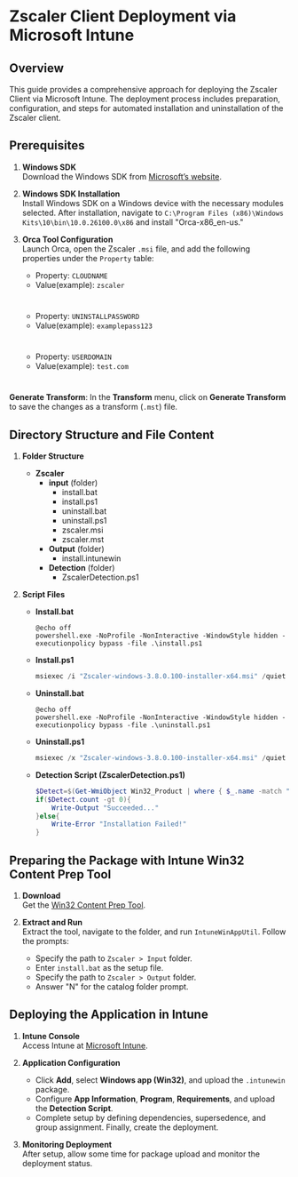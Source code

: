 # Zscaler Client Deployment via Microsoft Intune

## Overview
This guide provides a comprehensive approach for deploying the Zscaler Client via Microsoft Intune. The deployment process includes preparation, configuration, and steps for automated installation and uninstallation of the Zscaler client.

## Prerequisites
1. **Windows SDK**  
   Download the Windows SDK from [Microsoft’s website](https://developer.microsoft.com/en-us/windows/downloads/windows-sdk/).
   
2. **Windows SDK Installation**  
   Install Windows SDK on a Windows device with the necessary modules selected. After installation, navigate to `C:\Program Files (x86)\Windows Kits\10\bin\10.0.26100.0\x86` and install "Orca-x86_en-us."

3. **Orca Tool Configuration**  
   Launch Orca, open the Zscaler `.msi` file, and add the following properties under the `Property` table:
   
   - Property: `CLOUDNAME`
   - Value(example): `zscaler`
   #
   - Property: `UNINSTALLPASSWORD`
   - Value(example): `examplepass123`
   #
   - Property: `USERDOMAIN`
   - Value(example): `test.com`
   #
**Generate Transform**: In the **Transform** menu, click on **Generate Transform** to save the changes as a transform (`.mst`) file.
## Directory Structure and File Content
1. **Folder Structure**
   - **Zscaler**
     - **input** (folder)
       - install.bat
       - install.ps1
       - uninstall.bat
       - uninstall.ps1
       - zscaler.msi
       - zscaler.mst
     - **Output** (folder)
       - install.intunewin
     - **Detection** (folder)
       - ZscalerDetection.ps1

2. **Script Files**
   - **Install.bat**
     ```batch
     @echo off
     powershell.exe -NoProfile -NonInteractive -WindowStyle hidden -executionpolicy bypass -file .\install.ps1
     ```
   - **Install.ps1**
     ```powershell
     msiexec /i "Zscaler-windows-3.8.0.100-installer-x64.msi" /quiet TRANSFORMS="zscaler-client-connector-msi.mst"
     ```
   - **Uninstall.bat**
     ```batch
     @echo off
     powershell.exe -NoProfile -NonInteractive -WindowStyle hidden -executionpolicy bypass -file .\uninstall.ps1
     ```
   - **Uninstall.ps1**
     ```powershell
     msiexec /x "Zscaler-windows-3.8.0.100-installer-x64.msi" /quiet TRANSFORMS="zscaler-client-connector-msi.mst"
     ```
   - **Detection Script (ZscalerDetection.ps1)**
     ```powershell
     $Detect=$(Get-WmiObject Win32_Product | where { $_.name -match "zscaler" } | Select -ExpandProperty IdentifyingNumber)
     if($Detect.count -gt 0){
         Write-Output "Succeeded..."
     }else{
         Write-Error "Installation Failed!"
     }
     ```

## Preparing the Package with Intune Win32 Content Prep Tool
1. **Download**  
   Get the [Win32 Content Prep Tool](https://github.com/microsoft/Microsoft-Win32-Content-Prep-Tool/archive/refs/heads/master.zip).

2. **Extract and Run**  
   Extract the tool, navigate to the folder, and run `IntuneWinAppUtil`. Follow the prompts:
   - Specify the path to `Zscaler > Input` folder.
   - Enter `install.bat` as the setup file.
   - Specify the path to `Zscaler > Output` folder.
   - Answer "N" for the catalog folder prompt.

## Deploying the Application in Intune
1. **Intune Console**  
   Access Intune at [Microsoft Intune](https://intune.microsoft.com/#view/Microsoft_Intune_DeviceSettings/AppsWindowsMenu/~/windowsApps).

2. **Application Configuration**
   - Click **Add**, select **Windows app (Win32)**, and upload the `.intunewin` package.
   - Configure **App Information**, **Program**, **Requirements**, and upload the **Detection Script**.
   - Complete setup by defining dependencies, supersedence, and group assignment. Finally, create the deployment.

3. **Monitoring Deployment**  
   After setup, allow some time for package upload and monitor the deployment status.
